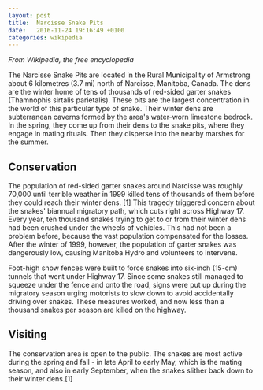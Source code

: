 ```yaml
---
layout: post
title:  Narcisse Snake Pits
date:   2016-11-24 19:16:49 +0100
categories: wikipedia
---
```


_From Wikipedia, the free encyclopedia_

The Narcisse Snake Pits are located in the Rural Municipality of Armstrong about 6 kilometres (3.7 mi) north of Narcisse, Manitoba, Canada. The dens are the winter home of tens of thousands of red-sided garter snakes (Thamnophis sirtalis parietalis). These pits are the largest concentration in the world of this particular type of snake. Their winter dens are subterranean caverns formed by the area's water-worn limestone bedrock. In the spring, they come up from their dens to the snake pits, where they engage in mating rituals. Then they disperse into the nearby marshes for the summer.

## Conservation
The population of red-sided garter snakes around Narcisse was roughly 70,000 until terrible weather in 1999 killed tens of thousands of them before they could reach their winter dens. [1] This tragedy triggered concern about the snakes' biannual migratory path, which cuts right across Highway 17. Every year, ten thousand snakes trying to get to or from their winter dens had been crushed under the wheels of vehicles. This had not been a problem before, because the vast population compensated for the losses. After the winter of 1999, however, the population of garter snakes was dangerously low, causing Manitoba Hydro and volunteers to intervene.

Foot-high snow fences were built to force snakes into six-inch (15-cm) tunnels that went under Highway 17. Since some snakes still managed to squeeze under the fence and onto the road, signs were put up during the migratory season urging motorists to slow down to avoid accidentally driving over snakes. These measures worked, and now less than a thousand snakes per season are killed on the highway.

## Visiting
The conservation area is open to the public. The snakes are most active during the spring and fall - in late April to early May, which is the mating season, and also in early September, when the snakes slither back down to their winter dens.[1]
